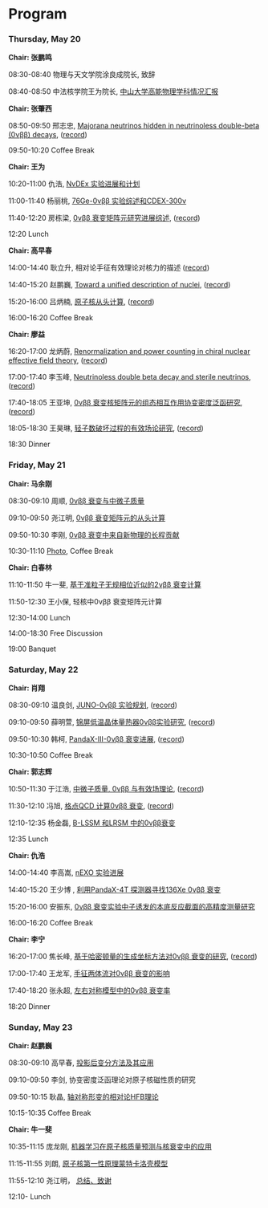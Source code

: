 # Program



### Thursday, May 20

**Chair: 张鹏鸣**

08:30-08:40 物理与天文学院涂良成院长, 致辞
 
08:40-08:50 中法核学院王为院长, [中⼭⼤学⾼能物理学科情况汇报](./talks/0520_Wang.pdf)
            

**Chair: 张肇⻄**

08:50-09:50 邢志忠, [Majorana neutrinos hidden in neutrinoless double-beta (0νββ) decays](./talks/0520_Xing.pdf), ([record](https://www.bilibili.com/video/BV1Zw411d7Lg/))

09:50-10:20 Coffee Break 

**Chair: 王为**

10:20-11:00 仇浩, [NvDEx 实验进展和计划](./talks/0520_Chou.pdf)

11:00-11:40 杨丽桃, [76Ge-0νββ 实验综述和CDEX-300ν](./talks/0520_Yang.pdf)

11:40-12:20 房栋梁, [0νββ 衰变矩阵元研究进展综述](./talks/0520_Fang.pdf), ([record](https://www.bilibili.com/video/BV18f4y1t7Wq)) 

12:20 Lunch 

**Chair: ⾼早春**

14:00-14:40 耿⽴升, 相对论⼿征有效理论对核⼒的描述 ([record](https://www.bilibili.com/video/BV1Dg411g7Du))

14:40-15:20 赵鹏巍, [Toward a unified description of nuclei](./talks/0520_Zhao.pdf), ([record](https://www.bilibili.com/video/BV1fy4y1u7xi))

15:20-16:00 吕炳楠, [原⼦核从头计算](./talks/0520_Lu.pdf), ([record](https://www.bilibili.com/video/BV1S64y1r79o))

16:00-16:20 Coffee Break 

**Chair: 廖益**

16:20-17:00 ⻰炳蔚, [Renormalization and power counting in chiral nuclear effective field theory](./talks/0520_Long.pdf), ([record](https://www.bilibili.com/video/BV1SQ4y197zz))

17:00-17:40 李⽟峰, [Neutrinoless double beta decay and sterile neutrinos](./talks/0520_Li.pdf), ([record](https://www.bilibili.com/video/BV1wf4y1h7Xc))

17:40-18:05 王亚坤, [0νββ 衰变核矩阵元的组态相互作⽤协变密度泛函研究](./talks/0520_WangYK.pdf), ([record](https://www.bilibili.com/video/BV1tg411g7Y7))

18:05-18:30 王昊琳, [轻⼦数破坏过程的有效场论研究](./talks/0520_WangHL.pdf), ([record](https://www.bilibili.com/video/BV1aB4y1M7P1))

18:30 Dinner

### Friday, May 21 

**Chair: 马余刚**

08:30-09:10 周顺, [0νββ 衰变与中微⼦质量](./talks/0521_Zhou.pdf)

09:10-09:50 尧江明, [0νββ 衰变矩阵元的从头计算](./talks/0521_Yao.pdf)

09:50-10:30 李刚, [0νββ 衰变中来⾃新物理的⻓程贡献](./talks/0521_Li.pdf)

10:30-11:10 [Photo](./photo/photo.md), Coffee Break 

**Chair: 白春林**

11:10-11:50 牛一斐, [基于准粒⼦⽆规相位近似的2νββ 衰变计算](./talks/0521_Niu.pdf)

11:50-12:30 王小保, 轻核中0νββ 衰变矩阵元计算 

12:30-14:00 Lunch

14:00-18:30 Free Discussion

19:00 Banquet

### Saturday, May 22 

**Chair: 肖翔**

08:30-09:10 温良剑, [JUNO-0νββ 实验规划](./talks/0522_Wen.pdf), ([record](https://www.bilibili.com/video/BV1D54y1G7CN))

09:10-09:50 薛明萱, [锦屏低温晶体量热器0νββ实验研究](./talks/0522_Xue.pdf), ([record](https://www.bilibili.com/video/BV1zf4y187Az))

09:50-10:30 韩柯, [PandaX-III-0νββ 衰变进展](./talks/0522_Han.pdf), ([record](https://www.bilibili.com/video/BV1P64y1978L))

10:30-10:50 Coffee Break 

**Chair: 郭志辉**

10:50-11:30 于江浩, [中微⼦质量, 0νββ 与有效场理论](./talks/0522_Yu.pdf), ([record](https://www.bilibili.com/video/BV1Vv411W7Y7))

11:30-12:10 冯旭, [格点QCD 计算0νββ 衰变](./talks/0522_Feng.pdf), ([record](https://www.bilibili.com/video/BV14X4y1A7D1))

12:10-12:35 杨⾦磊, [B-LSSM 和LRSM 中的0νββ衰变](./talks/0522_Yang.pdf)

12:35 Lunch


**Chair: 仇浩**

14:00-14:40 李⾼嵩, [nEXO 实验进展](./talks/0522_Li.pdf)

14:40-15:20 王少博 , [利⽤PandaX-4T 探测器寻找136Xe 0νββ 衰变](./talks/0522_WangSB.pdf)

15:20-16:00 安振东, [0νββ 衰变实验中⼦诱发的本底反应截⾯的⾼精度测量研究](./talks/0522_An.pdf)

16:00-16:20 Coffee Break 

**Chair: 李宁**

16:20-17:00 焦⻓峰, [基于哈密顿量的⽣成坐标⽅法对0νββ 衰变的研究](./talks/0522_Jiao.pdf), ([record](https://www.bilibili.com/video/BV1C64y1X7PE))

17:00-17:40 王⻰军, [⼿征两体流对0νββ 衰变的影响](./talks/0522_WangLJ.pdf)

17:40-18:20 张永超, [左右对称模型中的0νββ 衰变率](./talks/0522_Zhang.pdf)

18:20 Dinner

### Sunday, May 23 

**Chair: 赵鹏巍**

08:30-09:10 ⾼早春, [投影后变分⽅法及其应⽤](./talks/0523_Gao.ppt) 

09:10-09:50 李剑, 协变密度泛函理论对原⼦核磁性质的研究 

09:50-10:15 耿晶, [轴对称形变的相对论HFB理论](./talks/0523_Geng.pdf) 

10:15-10:35 Coffee Break 

**Chair: 牛一斐**

10:35-11:15 庞⻰刚, [机器学习在原⼦核质量预测与核衰变中的应⽤](./talks/0523_Pang.pdf) 

11:15-11:55 刘朗, [原⼦核第⼀性原理蒙特卡洛壳模型](./talks/0523_Liu.pdf) 

11:55-12:10 尧江明， [总结、致谢](./talks/0523_Yao.pdf)  

12:10- Lunch
